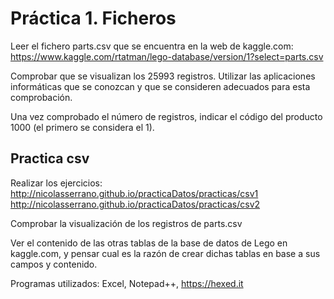 # Práctica 1. Ficheros 
Leer el fichero parts.csv que se encuentra en la web de kaggle.com:  
<https://www.kaggle.com/rtatman/lego-database/version/1?select=parts.csv>

Comprobar que se visualizan los 25993 registros. Utilizar las aplicaciones informáticas que se conozcan y que se consideren adecuados para esta comprobación.

Una vez comprobado el número de registros, indicar el código del producto 1000 (el primero se considera el 1).

## Practica csv
Realizar los ejercicios:  
<http://nicolasserrano.github.io/practicaDatos/practicas/csv1>
<http://nicolasserrano.github.io/practicaDatos/practicas/csv2>

Comprobar la visualización de los registros de parts.csv

Ver el contenido de las otras tablas de la base de datos de Lego en kaggle.com, y pensar cual es la razón de crear dichas tablas en base a sus campos y contenido.

Programas utilizados: Excel, Notepad++, <https://hexed.it>


